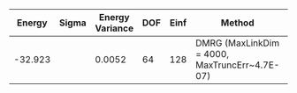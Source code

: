 | Energy  | Sigma | Energy Variance | DOF | Einf | Method                                        | Reference |
|---------|-------|-----------------|-----|------|-----------------------------------------------|-----------|
| -32.923 |       | 0.0052          | 64  | 128  | DMRG (MaxLinkDim = 4000, MaxTruncErr~4.7E-07) | TODO: ask Max |
